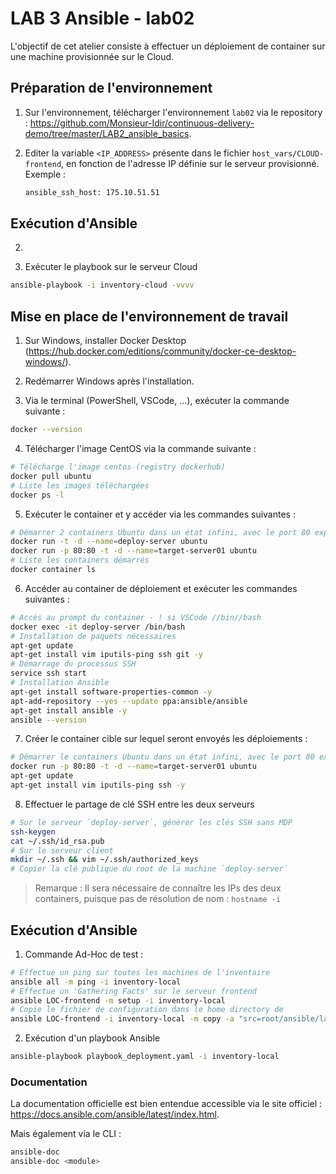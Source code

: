 # LAB 3 Ansible - lab02

L'objectif de cet atelier consiste à effectuer un déploiement de container sur une machine provisionnée sur le Cloud.


## Préparation de l'environnement

1. Sur l'environnement, télécharger l'environnement `lab02` via le repository : https://github.com/Monsieur-Idir/continuous-delivery-demo/tree/master/LAB2_ansible_basics.

2. Editer la variable `<IP_ADDRESS>` présente dans le fichier `host_vars/CLOUD-frontend`, en fonction de l'adresse IP définie sur le serveur provisionné.
   Exemple :
   ```bash
   ansible_ssh_host: 175.10.51.51
   ```

## Exécution d'Ansible

2. 

2. Exécuter le playbook sur le serveur Cloud
```bash
ansible-playbook -i inventory-cloud -vvvv
```






## Mise en place de l'environnement de travail

1. Sur Windows, installer Docker Desktop (https://hub.docker.com/editions/community/docker-ce-desktop-windows/).

2. Redémarrer Windows après l'installation.

3. Via le terminal (PowerShell, VSCode, ...), exécuter la commande suivante :
``` bash
docker --version
```

4. Télécharger l'image CentOS via la commande suivante :
```bash
# Télécharge l'image centos (registry dockerhub)
docker pull ubuntu
# Liste les images téléchargées
docker ps -l
```

5. Exécuter le container et y accéder via les commandes suivantes :
```bash
# Démarrer 2 containers Ubuntu dans un état infini, avec le port 80 exposé
docker run -t -d --name=deploy-server ubuntu
docker run -p 80:80 -t -d --name=target-server01 ubuntu
# Liste les containers démarrés
docker container ls
```

6. Accéder au container de déploiement et exécuter les commandes suivantes :
```bash
# Accès au prompt du container - ! si VSCode //bin//bash
docker exec -it deploy-server /bin/bash
# Installation de paquets nécessaires
apt-get update
apt-get install vim iputils-ping ssh git -y
# Démarrage du processus SSH
service ssh start
# Installation Ansible
apt-get install software-properties-common -y
apt-add-repository --yes --update ppa:ansible/ansible
apt-get install ansible -y
ansible --version
```

7. Créer le container cible sur lequel seront envoyés les déploiements :
```bash
# Démarrer le containers Ubuntu dans un état infini, avec le port 80 exposé
docker run -p 80:80 -t -d --name=target-server01 ubuntu
apt-get update
apt-get install vim iputils-ping ssh -y
```

8. Effectuer le partage de clé SSH entre les deux serveurs
```bash
# Sur le serveur `deploy-server`, générer les clés SSH sans MDP
ssh-keygen
cat ~/.ssh/id_rsa.pub
# Sur le serveur client
mkdir ~/.ssh && vim ~/.ssh/authorized_keys
# Copier la clé publique du root de la machine `deploy-server`
```

> Remarque : Il sera nécessaire de connaître les IPs des deux containers, puisque pas de résolution de nom :
> ``` hostname -i ```


## Exécution d'Ansible

1. Commande Ad-Hoc de test :
```bash
# Effectue un ping sur toutes les machines de l'inventaire
ansible all -m ping -i inventory-local
# Effectue un 'Gathering Facts' sur le serveur frontend
ansible LOC-frontend -m setup -i inventory-local
# Copie le fichier de configuration dans le home directory de
ansible LOC-frontend -i inventory-local -m copy -a "src=root/ansible/lab01/files/config_file dest=/tmp" -vvv
```

2. Exécution d'un playbook Ansible
```bash
ansible-playbook playbook_deployment.yaml -i inventory-local
```

### Documentation

La documentation officielle est bien entendue accessible via le site officiel : https://docs.ansible.com/ansible/latest/index.html.

Mais également via le CLI :
```bash
ansible-doc
ansible-doc <module>
```